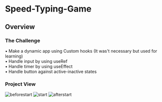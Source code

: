 # Speed-Typing-Game

## Overview
### The Challenge
• Make a dynamic app using Custom hooks (It was't necessary but used for learning) </br>
• Handle input by using useRef  </br>
• Handle timer by using useEffect </br>
• Handle button against active-inactive states


### Project View
![beforestart](https://user-images.githubusercontent.com/97192201/184964993-377e0e0d-c98c-4280-a016-ddbc9095be85.jpg)
![start](https://user-images.githubusercontent.com/97192201/184965004-b4de7662-f343-4a83-a63b-62785b879329.jpg)
![afterstart](https://user-images.githubusercontent.com/97192201/184965024-2e3565a6-6bfd-4706-9d5b-977b0a1a64e0.jpg)
